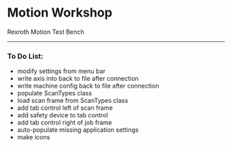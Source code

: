 # Motion Workshop
Rexroth Motion Test Bench

---

### To Do List:
- modify settings from menu bar
- write axis into back to file after connection
- write machine config back to file after connection
- populate ScanTypes class
- load scan frame from ScanTypes class
- add tab control left of scan frame
- add safety device to tab control
- add tab control right of job frame
- auto-populate missing application settings
- make icons